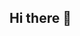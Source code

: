 ## Hi there 👋

<!--
**Shreya180-afk/Shreya180-afk** is a ✨ _special_ ✨ repository because its `README.md` (this file) appears on your GitHub profile.

Here are some ideas to get you started:

## 🔭 I’m currently working on time zone ...
## 🌱 I’m currently learning the python libraries ...
- 
